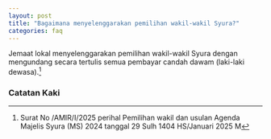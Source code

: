 ```yaml
---
layout: post
title: "Bagaimana menyelenggarakan pemilihan wakil-wakil Syura?"
categories: faq
---
```


Jemaat lokal menyelenggarakan pemilihan wakil-wakil Syura dengan mengundang secara tertulis semua pembayar candah dawam (laki-laki dewasa).[^ref1]

### Catatan Kaki

[^ref1]: Surat No /AMIR/I/2025 perihal Pemilihan wakil dan usulan Agenda Majelis Syura (MS) 2024 tanggal 29 Sulh 1404 HS/Januari 2025 M